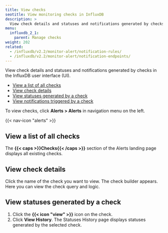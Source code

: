 ```yaml
---
title: View checks
seotitle: View monitoring checks in InfluxDB
description: >
  View check details and statuses and notifications generated by checks in the InfluxDB UI.
menu:
  influxdb_2_1:
    parent: Manage checks
weight: 202
related:
  - /influxdb/v2.2/monitor-alert/notification-rules/
  - /influxdb/v2.2/monitor-alert/notification-endpoints/
---
```


View check details and statuses and notifications generated by checks in the InfluxDB user interface (UI).

- [View a list of all checks](#view-a-list-of-all-checks)
- [View check details](#view-check-details)
- [View statuses generated by a check](#view-statuses-generated-by-a-check)
- [View notifications triggered by a check](#view-notifications-triggered-by-a-check)

To view checks, click **Alerts > Alerts** in navigation menu on the left.

{{< nav-icon "alerts" >}}

## View a list of all checks
The **{{< caps >}}Checks{{< /caps >}}** section of the Alerts landing page displays all existing checks.

## View check details
Click the name of the check you want to view.
The check builder appears.
Here you can view the check query and logic.

## View statuses generated by a check
1. Click the **{{< icon "view" >}}** icon on the check.
2. Click **View History**.
   The Statuses History page displays statuses generated by the selected check.
